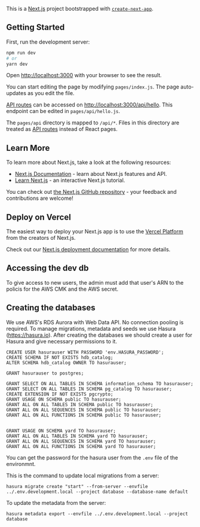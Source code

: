 This is a [Next.js](https://nextjs.org/) project bootstrapped with [`create-next-app`](https://github.com/vercel/next.js/tree/canary/packages/create-next-app).

## Getting Started

First, run the development server:

```bash
npm run dev
# or
yarn dev
```

Open [http://localhost:3000](http://localhost:3000) with your browser to see the result.

You can start editing the page by modifying `pages/index.js`. The page auto-updates as you edit the file.

[API routes](https://nextjs.org/docs/api-routes/introduction) can be accessed on [http://localhost:3000/api/hello](http://localhost:3000/api/hello). This endpoint can be edited in `pages/api/hello.js`.

The `pages/api` directory is mapped to `/api/*`. Files in this directory are treated as [API routes](https://nextjs.org/docs/api-routes/introduction) instead of React pages.

## Learn More

To learn more about Next.js, take a look at the following resources:

- [Next.js Documentation](https://nextjs.org/docs) - learn about Next.js features and API.
- [Learn Next.js](https://nextjs.org/learn) - an interactive Next.js tutorial.

You can check out [the Next.js GitHub repository](https://github.com/vercel/next.js/) - your feedback and contributions are welcome!

## Deploy on Vercel

The easiest way to deploy your Next.js app is to use the [Vercel Platform](https://vercel.com/new?utm_medium=default-template&filter=next.js&utm_source=create-next-app&utm_campaign=create-next-app-readme) from the creators of Next.js.

Check out our [Next.js deployment documentation](https://nextjs.org/docs/deployment) for more details.

## Accessing the dev db

To give access to new users, the admin must add that user's ARN to the policis for the AWS CMK and the AWS secret.

## Creating the databases

We use AWS's RDS Aurora with Web Data API. No connection pooling is required.
To manage migrations, metadata and seeds we use Hasura (https://hasura.io).
After creating the databases we should create a user for Hasura and give necessary permissions to it.

```
CREATE USER hasurauser WITH PASSWORD 'env.HASURA_PASSWORD';
CREATE SCHEMA IF NOT EXISTS hdb_catalog;
ALTER SCHEMA hdb_catalog OWNER TO hasurauser;

GRANT hasurauser to postgres;

GRANT SELECT ON ALL TABLES IN SCHEMA information_schema TO hasurauser;
GRANT SELECT ON ALL TABLES IN SCHEMA pg_catalog TO hasurauser;
CREATE EXTENSION IF NOT EXISTS pgcrypto;
GRANT USAGE ON SCHEMA public TO hasurauser;
GRANT ALL ON ALL TABLES IN SCHEMA public TO hasurauser;
GRANT ALL ON ALL SEQUENCES IN SCHEMA public TO hasurauser;
GRANT ALL ON ALL FUNCTIONS IN SCHEMA public TO hasurauser;


GRANT USAGE ON SCHEMA yard TO hasurauser;
GRANT ALL ON ALL TABLES IN SCHEMA yard TO hasurauser;
GRANT ALL ON ALL SEQUENCES IN SCHEMA yard TO hasurauser;
GRANT ALL ON ALL FUNCTIONS IN SCHEMA yard TO hasurauser;
```

You can get the password for the hasura user from the `.env` file of the environmnt.

This is the command to update local migrations from a server:

```
hasura migrate create "start" --from-server --envfile ../.env.development.local --project database --database-name default
```

To update the metadata from the server:

```
hasura metadata export --envfile ../.env.development.local --project database
```

